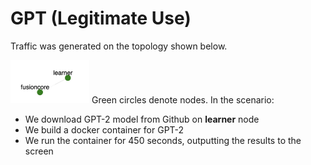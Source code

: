 # GPT (Legitimate Use)

Traffic was generated on the topology shown below.

<img src="../gpt.jpg" alt="Experiment topology" width="25%"/>
Green circles denote nodes.
In the scenario:

- We download GPT-2 model from Github on **learner** node
- We build a docker container for GPT-2
- We run the container for 450 seconds, outputting the results to the screen

